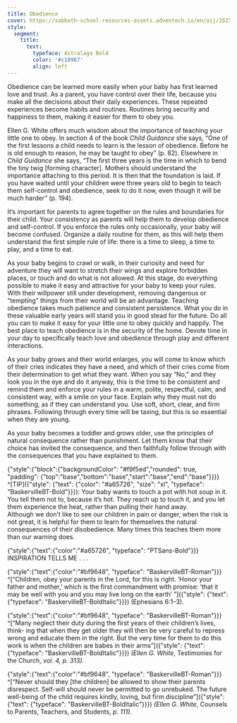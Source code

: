 ```yaml
---
title: Obedience
cover: https://sabbath-school-resources-assets.adventech.io/en/aij/2025-00-bb-pb/part-1-03-the-foundation-for-spiritual-growth/bees.png
style:
  segment:
    title:
      text:
        typeface: Astralaga Bold
        color: '#c18967'
        align: left
---
```


Obedience can be learned more easily when your baby has first learned love and trust. As a parent, you have control over their life, because you make all the decisions about their daily experiences. These repeated experiences become habits and routines. Routines bring security and happiness to them, making it easier for them to obey you.

Ellen G. White offers much wisdom about the importance of teaching your little one to obey. In section 4 of the book _Child Guidance_ she says, “One of the first lessons a child needs to learn is the lesson of obedience. Before he is old enough to reason, he may be taught to obey” (p. 82). Elsewhere in _Child Guidance_ she says, “The first three years is the time in which to bend the tiny twig [forming character]. Mothers should understand the importance attaching to this period. It is then that the foundation is laid. If you have waited until your children were three years old to begin to teach them self-control and obedience, seek to do it now, even though it will be much harder” (p. 194).

It’s important for parents to agree together on the rules and boundaries for their child. Your consistency as parents will help them to develop obedience and self-control. If you enforce the rules only occasionally, your baby will become confused. Organize a daily routine for them, as this will help them understand the first simple rule of life: there is a time to sleep, a time to play, and a time to eat.

As your baby begins to crawl or walk, in their curiosity and need for adventure they will want to stretch their wings and explore forbidden places, or touch and do what is not allowed. At this stage, do everything possible to make it easy and attractive for your baby to keep your rules. With their willpower still under development, removing dangerous or “tempting” things from their world will be an advantage. Teaching obedience takes much patience and consistent persistence. What you do in these valuable early years will stand you in good stead for the future. Do all you can to make it easy for your little one to obey quickly and happily. The best place to teach obedience is in the security of the home. Devote time in your day to specifically teach love and obedience through play and different interactions.

As your baby grows and their world enlarges, you will come to know which of their cries indicates they have a need, and which of their cries come from their determination to get what they want. When you say “No,” and they look you in the eye and do it anyway, this is the time to be consistent and remind them and enforce your rules in a warm, polite, respectful, calm, and consistent way, with a smile on your face. Explain why they must not do something, as if they can understand you. Use soft, short, clear, and firm phrases. Following through every time will be taxing, but this is so essential when they are young.

As your baby becomes a toddler and grows older, use the principles of natural consequence rather than punishment. Let them know that their choice has invited the consequence, and then faithfully follow through with the consequences that you have explained to them.

{"style":{"block":{"backgroundColor": "#f9f5ed","rounded": true, "padding": {"top":"base","bottom":"base","start":"base","end":"base"}}}}
^[TIP]({"style": {"text": {"color": "#a65726", "size": "xl", "typeface": "BaskervilleBT-Bold"}}}): Your baby wants to touch a pot with hot soup in it. You tell them not to, because it’s hot. They reach up to touch it, and you let them experience the heat, rather than pulling their hand away.\
Although we don’t like to see our children in pain or danger, when the risk is not great, it is helpful for them to learn for themselves the natural consequences of their disobedience. Many times this teaches them more than our warning does.

{"style":{"text":{"color":"#a65726", "typeface": "PTSans-Bold"}}}
INSPIRATION TELLS ME . . .

{"style":{"text":{"color":"#bf9648", "typeface": "BaskervilleBT-Roman"}}}
^[“Children, obey your parents in the Lord, for this is right. ‘Honor your father and mother,’ which is the first commandment with promise: ‘that it may be well with you and you may live long on the earth’ ”]({"style": {"text": {"typeface": "BaskervilleBT-BoldItalic"}}}) (Ephesians 6:1–3).

{"style":{"text":{"color":"#bf9648", "typeface": "BaskervilleBT-Roman"}}}
^[“Many neglect their duty during the first years of their children’s lives, think- ing that when they get older they will then be very careful to repress wrong and educate them in the right. But the very time for them to do this work is when the children are babes in their arms”]({"style": {"text": {"typeface": "BaskervilleBT-BoldItalic"}}}) _(Ellen G. White_, Testimonies for the Church, _vol. 4, p. 313)._

{"style":{"text":{"color":"#bf9648", "typeface": "BaskervilleBT-Roman"}}}
^[“Never should they [the children] be allowed to show their parents disrespect. Self-will should never be permitted to go unrebuked. The future well-being of the child requires kindly, loving, but firm discipline”]({"style": {"text": {"typeface": "BaskervilleBT-BoldItalic"}}}) _(Ellen G. White_, Counsels to Parents, Teachers, and Students, _p. 111)._

